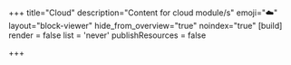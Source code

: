+++
title="Cloud"
description="Content for cloud module/s"
emoji="☁️"
layout="block-viewer"
hide_from_overview="true"
noindex="true"
[build]
  render = false
  list = 'never'
  publishResources = false

+++
